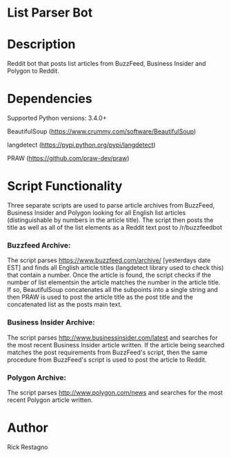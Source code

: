 List Parser Bot
=========================


Description
===========

Reddit bot that posts list articles from BuzzFeed, Business Insider and Polygon to Reddit.


Dependencies
=================
Supported Python versions: 3.4.0+ 

BeautifulSoup (https://www.crummy.com/software/BeautifulSoup)

langdetect (https://pypi.python.org/pypi/langdetect)

PRAW (https://github.com/praw-dev/praw)


Script Functionality
=====================

Three separate scripts are used to parse article archives from BuzzFeed, Business Insider and Polygon looking for all English list articles (distinguishable by numbers in the article title). The script then posts the title as well as all of the list elements as a Reddit text post to /r/buzzfeedbot


### Buzzfeed Archive:

The script parses https://www.buzzfeed.com/archive/ [yesterdays date EST] and finds all English article titles (langdetect library used to check this) that contain a number. Once the article is found, the script checks if the number of list elementsin the article matches the number in the article title. If so, BeautifulSoup concatenates all the subpoints into a single string and then PRAW is used to post the article title as the post title and the concatenated list as the posts main text.


### Business Insider Archive:

The script parses http://www.businessinsider.com/latest and searches for the most recent Business Insider article written. If the article being searched matches the post requirements from BuzzFeed's script, then the same procedure from BuzzFeed's script is used to post the article to Reddit.


### Polygon Archive:

The script parses http://www.polygon.com/news and searches for the most recent Polygon article written.


Author
==============
Rick Restagno
